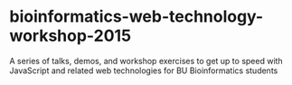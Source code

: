 # bioinformatics-web-technology-workshop-2015
A series of talks, demos, and workshop exercises to get up to speed with JavaScript and related web technologies for BU Bioinformatics students

